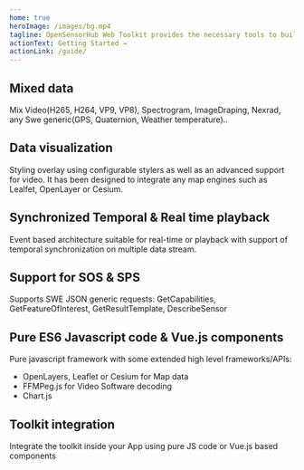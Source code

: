 ```yaml
---
home: true
heroImage: /images/bg.mp4
tagline: OpenSensorHub Web Toolkit provides the necessary tools to build your own web application for monitoring your sensors
actionText: Getting Started →
actionLink: /guide/
---
```

<div style="text-align: center">
  <Bit/>
</div>

<div class="features">
  <div class="feature">
     <ImageLoad src="/images/data-map.jpeg"/>
    <h2>Mixed data</h2>
    <p> Mix Video(H265, H264, VP9, VP8), Spectrogram, ImageDraping, Nexrad, any Swe generic(GPS, Quaternion, Weather temperature)..</p>
  </div>
  <div class="feature">
    <ImageLoad src="/images/drone.jpeg"/>
    <h2>Data visualization</h2>
    <p> Styling overlay using configurable stylers as well as an advanced support
                       for video. It has been designed to integrate any map engines such as Lealfet, OpenLayer or Cesium.</p>
  </div>
  <div class="feature">
    <ImageLoad src="/images/sync.jpeg"/>
    <h2>Synchronized Temporal & Real time playback</h2>
    <p> Event based architecture suitable for real-time or playback with support of temporal
                       synchronization on multiple data stream.</p>
  </div>
  <div class="feature">
      <ImageLoad src="/images/ogc.jpg"/>
      <h2>Support for SOS & SPS</h2>
      <p> Supports SWE JSON generic requests: GetCapabilities, GetFeatureOfInterest, GetResultTemplate, DescribeSensor</p>
  </div>
  <div class="feature">
      <ImageLoad src="/images/technos.png"/>
      <h2>Pure ES6 Javascript code & Vue.js components</h2>
      <p> Pure javascript framework with some extended high level frameworks/APIs:
                          <ul>
                              <li>OpenLayers, Leaflet or Cesium for Map data</li>
                              <li>FFMPeg.js for Video Software decoding</li>
                              <li>Chart.js</li>
                          </ul>
      </p>
  </div>
  <div class="feature">
    <ImageLoad src="/images/vuejsreact.png"/>
    <h2>Toolkit integration</h2>
    <p> Integrate the toolkit inside your App using pure JS code or Vue.js based components</p>
  </div>
</div>


